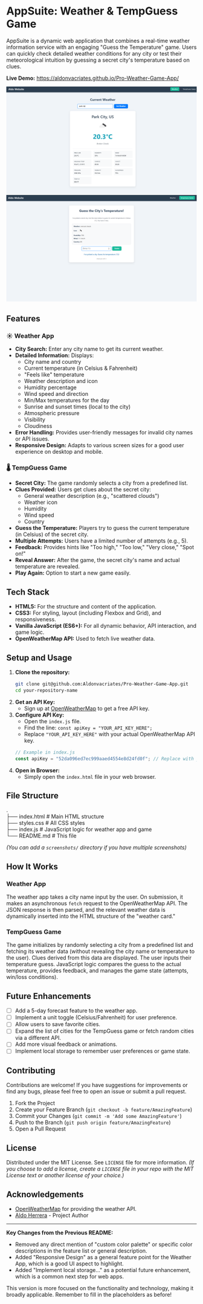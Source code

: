 # AppSuite: Weather & TempGuess Game

AppSuite is a dynamic web application that combines a real-time weather information service with an engaging "Guess the Temperature" game. Users can quickly check detailed weather conditions for any city or test their meteorological intuition by guessing a secret city's temperature based on clues.

**Live Demo:** https://aldonvacriates.github.io/Pro-Weather-Game-App/

![AppSuite Screenshot](images/weather.png)
![AppSuite Screenshot](images/weather_game.png)

## Features

### ☀️ Weather App
*   **City Search:** Enter any city name to get its current weather.
*   **Detailed Information:** Displays:
    *   City name and country
    *   Current temperature (in Celsius & Fahrenheit)
    *   "Feels like" temperature
    *   Weather description and icon
    *   Humidity percentage
    *   Wind speed and direction
    *   Min/Max temperatures for the day
    *   Sunrise and sunset times (local to the city)
    *   Atmospheric pressure
    *   Visibility
    *   Cloudiness
*   **Error Handling:** Provides user-friendly messages for invalid city names or API issues.
*   **Responsive Design:** Adapts to various screen sizes for a good user experience on desktop and mobile.

### 🌡️ TempGuess Game
*   **Secret City:** The game randomly selects a city from a predefined list.
*   **Clues Provided:** Users get clues about the secret city:
    *   General weather description (e.g., "scattered clouds")
    *   Weather icon
    *   Humidity
    *   Wind speed
    *   Country
*   **Guess the Temperature:** Players try to guess the current temperature (in Celsius) of the secret city.
*   **Multiple Attempts:** Users have a limited number of attempts (e.g., 5).
*   **Feedback:** Provides hints like "Too high," "Too low," "Very close," "Spot on!"
*   **Reveal Answer:** After the game, the secret city's name and actual temperature are revealed.
*   **Play Again:** Option to start a new game easily.


## Tech Stack

*   **HTML5:** For the structure and content of the application.
*   **CSS3:** For styling, layout (including Flexbox and Grid), and responsiveness.
*   **Vanilla JavaScript (ES6+):** For all dynamic behavior, API interaction, and game logic.
*   **OpenWeatherMap API:** Used to fetch live weather data.

## Setup and Usage

1.  **Clone the repository:**
    ```bash
    git clone git@github.com:Aldonvacriates/Pro-Weather-Game-App.git
    cd your-repository-name
    ```
2.  **Get an API Key:**
    *   Sign up at [OpenWeatherMap](https://openweathermap.org/appid) to get a free API key.
3.  **Configure API Key:**
    *   Open the `index.js` file.
    *   Find the line: `const apiKey = "YOUR_API_KEY_HERE";`
    *   Replace `"YOUR_API_KEY_HERE"` with your actual OpenWeatherMap API key.
    ```javascript
    // Example in index.js
    const apiKey = "52da096ed7ec999aaed4554e8d24fd0f"; // Replace with your key!
    ```
4.  **Open in Browser:**
    *   Simply open the `index.html` file in your web browser.

## File Structure

.<br>
├── index.html # Main HTML structure <br>
├── styles.css # All CSS styles<br>
├── index.js # JavaScript logic for weather app and game<br>
└── README.md # This file<br>

*(You can add a `screenshots/` directory if you have multiple screenshots)*

## How It Works

### Weather App
The weather app takes a city name input by the user. On submission, it makes an asynchronous `fetch` request to the OpenWeatherMap API. The JSON response is then parsed, and the relevant weather data is dynamically inserted into the HTML structure of the "weather card."

### TempGuess Game
The game initializes by randomly selecting a city from a predefined list and fetching its weather data (without revealing the city name or temperature to the user). Clues derived from this data are displayed. The user inputs their temperature guess. JavaScript logic compares the guess to the actual temperature, provides feedback, and manages the game state (attempts, win/loss conditions).

## Future Enhancements 

*   [ ] Add a 5-day forecast feature to the weather app.
*   [ ] Implement a unit toggle (Celsius/Fahrenheit) for user preference.
*   [ ] Allow users to save favorite cities.
*   [ ] Expand the list of cities for the TempGuess game or fetch random cities via a different API.
*   [ ] Add more visual feedback or animations.
*   [ ] Implement local storage to remember user preferences or game state.

## Contributing 

Contributions are welcome! If you have suggestions for improvements or find any bugs, please feel free to open an issue or submit a pull request.

1.  Fork the Project
2.  Create your Feature Branch (`git checkout -b feature/AmazingFeature`)
3.  Commit your Changes (`git commit -m 'Add some AmazingFeature'`)
4.  Push to the Branch (`git push origin feature/AmazingFeature`)
5.  Open a Pull Request

## License 

Distributed under the MIT License. See `LICENSE` file for more information.
*(If you choose to add a license, create a `LICENSE` file in your repo with the MIT License text or another license of your choice.)*

## Acknowledgements

*   [OpenWeatherMap](https://openweathermap.org/) for providing the weather API.
*   [Aldo Herrera](https://github.com/Aldonvacriates) - Project Author

---

**Key Changes from the Previous README:**

*   Removed any direct mention of "custom color palette" or specific color descriptions in the feature list or general description.
*   Added "Responsive Design" as a general feature point for the Weather App, which is a good UI aspect to highlight.
*   Added "Implement local storage..." as a potential future enhancement, which is a common next step for web apps.

This version is more focused on the functionality and technology, making it broadly applicable. Remember to fill in the placeholders as before!
